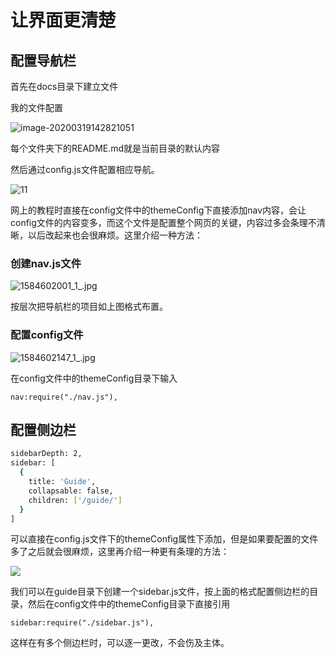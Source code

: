 # 让界面更清楚

## 配置导航栏

首先在docs目录下建立文件

我的文件配置

![image-20200319142821051](https://i.loli.net/2020/03/19/PFBHOKdTRMakuqm.png)

每个文件夹下的README.md就是当前目录的默认内容

然后通过config.js文件配置相应导航。

![11](https://i.loli.net/2020/03/19/4Poikzy6Qw29pUV.png)

网上的教程时直接在config文件中的themeConfig下直接添加nav内容，会让config文件的内容变多，而这个文件是配置整个网页的关键，内容过多会条理不清晰，以后改起来也会很麻烦。这里介绍一种方法：

### 创建nav.js文件

![1584602001_1_.jpg](https://i.loli.net/2020/03/19/1oEYad7l2NsBGLh.png)

按层次把导航栏的项目如上图格式布置。

### 配置config文件

![1584602147_1_.jpg](https://i.loli.net/2020/03/19/MX4rZwdzjI1NhRW.png)

在config文件中的themeConfig目录下输入

```
nav:require("./nav.js"),
```



## 配置侧边栏

```bash
sidebarDepth: 2,
sidebar: [
  {
    title: 'Guide',
    collapsable: false,
    children: ['/guide/']
  }         
]
```

可以直接在config.js文件下的themeConfig属性下添加，但是如果要配置的文件多了之后就会很麻烦，这里再介绍一种更有条理的方法：

![](https://i.loli.net/2020/03/19/SUY3g5l6BcmqZ2x.png)

我们可以在guide目录下创建一个sidebar.js文件，按上面的格式配置侧边栏的目录，然后在config文件中的themeConfig目录下直接引用

```
sidebar:require("./sidebar.js"),
```

这样在有多个侧边栏时，可以逐一更改，不会伤及主体。

<Vssue />